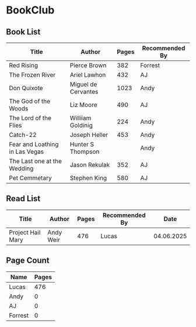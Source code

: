 # BookClub
## Book List

| Title         | Author       | Pages | Recommended By |
|---------------|--------------|-------|----------------|
| Red Rising    | Pierce Brown | 382   | Forrest        |
| The Frozen River | Ariel Lawhon | 432 | AJ |
| Don Quixote | Miguel de Cervantes | 1023 | Andy |
| The God of the Woods | Liz Moore | 490 | AJ |
| The Lord of the Flies | Williiam Goldinig | 224 | Andy |
| Catch-22 | Joseph Heller | 453 | Andy |
| Fear and Loathing in Las Vegas | Hunter S Thompson | | Andy |
| The Last one at the Wedding | Jason Rekulak | 352 | AJ |
| Pet Cemmetary | Stephen King | 580 | AJ |

## Read List

| Title             | Author    | Pages | Recommended By | Date |
|-------------------|-----------|-------|----------------|------|
| Project Hail Mary | Andy Weir | 476   | Lucas          | 04.06.2025 |

## Page Count

| Name    | Pages |
|---------|-------|
| Lucas   | 476   |
| Andy    | 0     |
| AJ      | 0     |
| Forrest | 0     |

